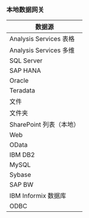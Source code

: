 ### <a name="on-premises-data-gateway"></a>本地数据网关
| **数据源** |
| --- |
| Analysis Services 表格 |
| Analysis Services 多维 |
| SQL Server |
| SAP HANA |
| Oracle |
| Teradata |
| 文件 |
| 文件夹 |
| SharePoint 列表（本地） |
| Web |
| OData |
| IBM DB2 |
| MySQL |
| Sybase |
| SAP BW |
| IBM Informix 数据库 |
| ODBC |

